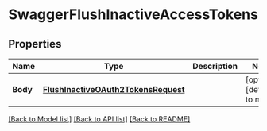# SwaggerFlushInactiveAccessTokens

## Properties
Name | Type | Description | Notes
------------ | ------------- | ------------- | -------------
**Body** | [**FlushInactiveOAuth2TokensRequest**](flushInactiveOAuth2TokensRequest.md) |  | [optional] [default to null]

[[Back to Model list]](../README.md#documentation-for-models) [[Back to API list]](../README.md#documentation-for-api-endpoints) [[Back to README]](../README.md)


